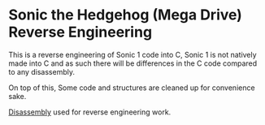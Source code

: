 Sonic the Hedgehog (Mega Drive) Reverse Engineering
===========================================

This is a reverse engineering of Sonic 1 code into C, 
Sonic 1 is not natively made into C and as such there will be differences in the 
C code compared to any disassembly.

On top of this, Some code and structures are cleaned up for convenience sake. 

[Disassembly](https://github.com/cvghivebrain/s1disasm) used for reverse engineering work.